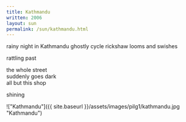 ```yaml
---
title: Kathmandu
written: 2006
layout: sun
permalink: /sun/kathmandu.html
---
```


<div class="poem">
rainy night in Kathmandu  
ghostly cycle rickshaw  
looms and swishes
 
rattling past
 
the whole street  
suddenly goes dark  
all but this shop
 
shining
</div>

!["Kathmandu"]({{ site.baseurl }}/assets/images/pilg1/kathmandu.jpg "Kathmandu")
